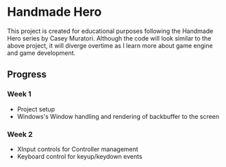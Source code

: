# Handmade Hero 

This project is created for educational purposes following the Handmade Hero series by Casey Muratori. 
Although the code will look similar to the above project, it will diverge overtime as I learn more about game engine and game development.

## Progress

### Week 1

- Project setup
- Windows's Window handling and rendering of backbuffer to the screen

### Week 2

- XInput controls for Controller management
- Keyboard control for keyup/keydown events